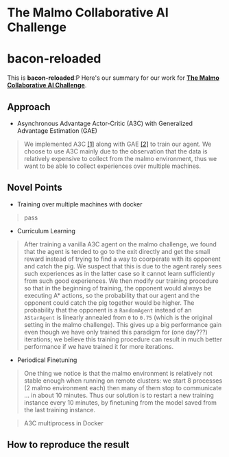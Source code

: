 # The Malmo Collaborative AI Challenge

# **bacon-reloaded**

This is **bacon-reloaded**:P Here's our summary for our work for [**The Malmo Collaborative AI Challenge**](https://www.microsoft.com/en-us/research/academic-program/collaborative-ai-challenge/#).

## Approach
* Asynchronous Advantage Actor-Critic (A3C) with Generalized Advantage Estimation (GAE)
> We implemented A3C [[1]](https://arxiv.org/abs/1602.01783) along with GAE [[2]](https://arxiv.org/abs/1506.02438) to train our agent. We choose to use A3C mainly due to the observation that the data is relatively expensive to collect from the malmo environment, thus we want to be able to collect experiences over multiple machines.

## Novel Points
* Training over multiple machines with docker
> pass
* Curriculum Learning
> After training a vanilla A3C agent on the malmo challenge, we found that the agent is tended to go to the exit directly and get the small reward instead of trying to find a way to coorperate with its opponent and catch the pig. We suspect that this is due to the agent rarely sees such experiences as in the latter case so it cannot learn sufficiently from such good experiences. We then modify our training procedure so that in the beginning of training, the opponent would always be executing A* actions, so the probability that our agent and the opponent could catch the pig together would be higher. The probability that the opponent is a ``RandomAgent`` instead of an ``AStarAgent`` is linearly annealed from ``0`` to ``0.75`` (which is the original setting in the malmo challenge). This gives up a big performance gain even though we have only trained this paradigm for (one day???) iterations; we believe this training procedure can result in much better performance if we have trained it for more iterations.
* Periodical Finetuning
> One thing we notice is that the malmo environment is relatively not stable enough when running on remote clusters: we start 8 processes (2 malmo environment each) then many of them stop to communicate ... in about 10 minutes. Thus our solution is to restart a new training instance every 10 minutes, by finetuning from the model saved from the last training instance.

> A3C multiprocess in Docker

## How to reproduce the result
